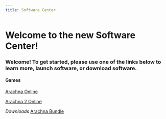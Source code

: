 ```yaml
---
title: Software Center
---
```


# Welcome to the new Software Center!

### Welcome! To get started, please use one of the links below to learn more, launch software, or download software.

#### Games
[Arachna Online](https://247086.github.io/software/playable/Arachna.html)

[Arachna 2 Online](https://247086.github.io/software/playable/Arachna2.html)

*Downloads*
[Arachna Bundle](https://247086.github.io/software/downloads/Arachna%20Bundle%20Download.zip)
